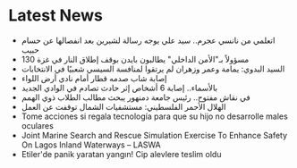 # Latest News
-  اتعلمي من نانسي عجرم.. سيد علي يوجه رسالة لشيرين بعد انفصالها عن حسام حبيب
-  130 مسؤولاً بـ"الأمن الداخلي" يطالبون بايدن بوقف إطلاق النار في غزة
-  السيد البدوي: يمامة وعمر وزهران لم يرتقوا لمنافسة السيسي شعبيًا في الانتخابات
-  إصابة شاب صدمه قطار أمام نادي أرض اللواء
-  بالأسماء.. إصابة 6 أشخاص إثر حادث تصادم في الوادي الجديد
-  في نقاش مفتوح.. رئيس جامعة دمنهور يبحث مطالب الطلاب ذوي الهمم
-  الهلال الأحمر الفلسطيني: مستشفيات الشمال توقفت عن العمل
-  Tome acciones si regala tecnología para que su hijo no desarrolle males oculares
-  Joint Marine Search and Rescue Simulation Exercise To Enhance Safety On Lagos Inland Waterways – LASWA
-  Etiler'de panik yaratan yangın! Cip alevlere teslim oldu
